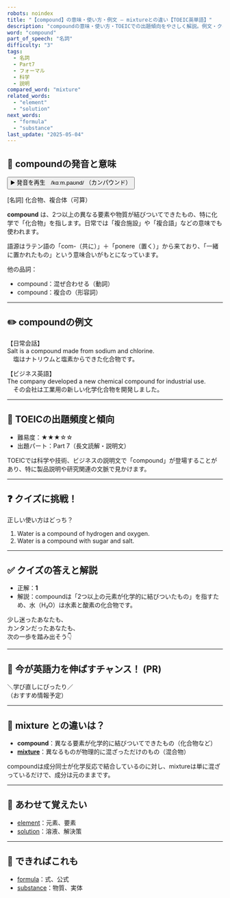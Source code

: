 ```yaml
---
robots: noindex
title: "【compound】の意味・使い方・例文 ― mixtureとの違い【TOEIC英単語】"
description: "compoundの意味・使い方・TOEICでの出題傾向をやさしく解説。例文・クイズ付きでmixtureとの違いもわかりやすく学べます。"
word: "compound"
part_of_speech: "名詞"
difficulty: "3"
tags:
  - 名詞
  - Part7
  - フォーマル
  - 科学
  - 説明
compared_word: "mixture"
related_words:
  - "element"
  - "solution"
next_words:
  - "formula"
  - "substance"
last_update: "2025-05-04"
---
```


## 🔰 compoundの発音と意味

<button class="play-audio" onclick="playTTS('compound')">
  <span class="play-audio-main">
    ▶️ 発音を再生　/kɑːm.paʊnd/
  </span>
  <span class="play-audio-sub">
    （カンパウンド）
  </span>
</button>

[名詞] 化合物、複合体（可算）

**compound** は、2つ以上の異なる要素や物質が結びついてできたもの、特に化学で「化合物」を指します。日常では「複合施設」や「複合語」などの意味でも使われます。

語源はラテン語の「com-（共に）」＋「ponere（置く）」から来ており、「一緒に置かれたもの」という意味合いがもとになっています。

他の品詞：  
- compound：混ぜ合わせる（動詞）
- compound：複合の（形容詞）

---

## ✏️ compoundの例文

【日常会話】  
Salt is a compound made from sodium and chlorine.  
　塩はナトリウムと塩素からできた化合物です。

【ビジネス英語】  
The company developed a new chemical compound for industrial use.  
　その会社は工業用の新しい化学化合物を開発しました。

---

## 🎯 TOEICの出題頻度と傾向

- 難易度：★★★☆☆
- 出題パート：Part 7（長文読解・説明文）

TOEICでは科学や技術、ビジネスの説明文で「compound」が登場することがあり、特に製品説明や研究関連の文脈で見かけます。

---

## ❓ クイズに挑戦！

正しい使い方はどっち？

1. Water is a compound of hydrogen and oxygen.  
2. Water is a compound with sugar and salt.

---

## ✅ クイズの答えと解説

- 正解：**1**
- 解説：compoundは「2つ以上の元素が化学的に結びついたもの」を指すため、水（H₂O）は水素と酸素の化合物です。

少し迷ったあなたも、  
カンタンだったあなたも、  
次の一歩を踏み出そう👇️

---

## 🚀 今が英語力を伸ばすチャンス！ (PR)

<div class="info-center">
＼学び直しにぴったり／<br>  
（おすすめ情報予定）
</div>

---

## 🤔  mixture との違いは？

- **compound**：異なる要素が化学的に結びついてできたもの（化合物など）
- **[mixture](/word/mixture)**：異なるものが物理的に混ざっただけのもの（混合物）

compoundは成分同士が化学反応で結合しているのに対し、mixtureは単に混ざっているだけで、成分は元のままです。

---

## 🧩 あわせて覚えたい

- [element](/word/element)：元素、要素
- [solution](/word/solution)：溶液、解決策

---

## 📖 できればこれも

- [formula](/word/formula)：式、公式
- [substance](/word/substance)：物質、実体

<!-- cvid: aid20_bid41 -->
